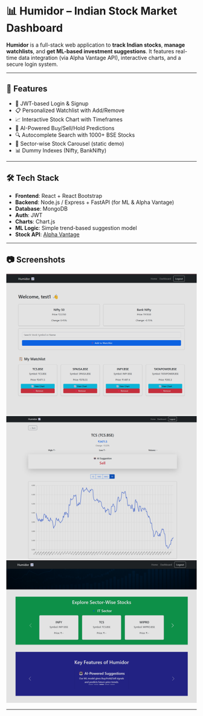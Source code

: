 # 📊 Humidor – Indian Stock Market Dashboard

**Humidor** is a full-stack web application to **track Indian stocks**, **manage watchlists**, and **get ML-based investment suggestions**. It features real-time data integration (via Alpha Vantage API), interactive charts, and a secure login system.

---

## 🚀 Features

- 🔐 JWT-based Login & Signup  
- 📋 Personalized Watchlist with Add/Remove  
- 📈 Interactive Stock Chart with Timeframes  
- 🤖 AI-Powered Buy/Sell/Hold Predictions  
- 🔍 Autocomplete Search with 1000+ BSE Stocks  
- 🏢 Sector-wise Stock Carousel (static demo)  
- 📊 Dummy Indexes (Nifty, BankNifty)

---

## 🛠️ Tech Stack

- **Frontend**: React + React Bootstrap  
- **Backend**: Node.js / Express + FastAPI (for ML & Alpha Vantage)  
- **Database**: MongoDB  
- **Auth**: JWT  
- **Charts**: Chart.js  
- **ML Logic**: Simple trend-based suggestion model  
- **Stock API**: [Alpha Vantage](https://www.alphavantage.co)

---

## 📷 Screenshots

![Dashboard](./screenshots/dashboard.png)  
![Chart](./screenshots/chart.png)  
![Home](./screenshots/home.png)

---
